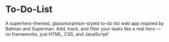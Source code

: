 # To-Do-List
A superhero-themed, glassmorphism-styled to-do list web app inspired by Batman and Superman. Add, track, and filter your tasks like a real hero — no frameworks, just HTML, CSS, and JavaScript!

